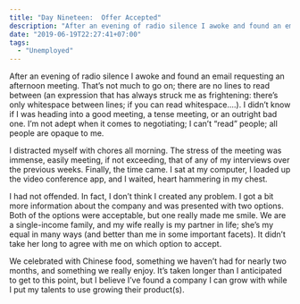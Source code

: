 ```yaml
---
title: "Day Nineteen:  Offer Accepted"
description: "After an evening of radio silence I awoke and found an email requesting an afternoon meeting. That’s not much to go on; there are no lines to read between (an expression that has always struck me as frightening: there’s only whitespace between lines; if you can read whitespace....). I didn’t know if I was heading into a good meeting, a tense meeting, or an outright bad one. I’m not adept when it comes to negotiating; I can’t “read” people; all people are opaque to me."
date: "2019-06-19T22:27:41+07:00"
tags:
  - "Unemployed"
---
```


After an evening of radio silence I awoke and found an email requesting an afternoon meeting. That’s not much to go on; there are no lines to read between (an expression that has always struck me as frightening: there’s only whitespace between lines; if you can read whitespace....). I didn’t know if I was heading into a good meeting, a tense meeting, or an outright bad one. I’m not adept when it comes to negotiating; I can’t “read” people; all people are opaque to me.

I distracted myself with chores all morning. The stress of the meeting was immense, easily meeting, if not exceeding, that of any of my interviews over the previous weeks. Finally, the time came. I sat at my computer, I loaded up the video conference app, and I waited, heart hammering in my chest.

I had not offended. In fact, I don’t think I created any problem. I got a bit more information about the company and was presented with two options. Both of the options were acceptable, but one really made me smile. We are a single-income family, and my wife really is my partner in life; she’s my equal in many ways (and better than me in some important facets). It didn’t take her long to agree with me on which option to accept.

We celebrated with Chinese food, something we haven’t had for nearly two months, and something we really enjoy. It’s taken longer than I anticipated to get to this point, but I believe I’ve found a company I can grow with while I put my talents to use growing their product(s).